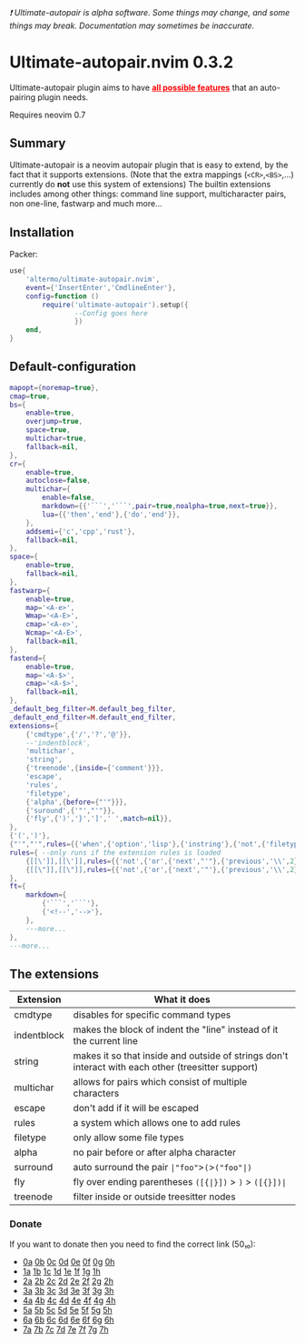 ###### :exclamation: Ultimate-autopair is _alpha_ software. Some things may change, and some things may break. Documentation may sometimes be inaccurate.
# Ultimate-autopair.nvim 0.3.2
Ultimate-autopair plugin aims to have <u style="color: red">**all possible features**</u> that an auto-pairing plugin needs.

Requires neovim 0.7
## Summary
Ultimate-autopair is a neovim autopair plugin that is easy to extend, by the fact that it supports extensions. (Note that the extra mappings (`<CR>`,`<BS>`,...) currently do **not** use this system of extensions) The builtin extensions includes among other things: command line support, multicharacter pairs, non one-line, fastwarp and much more...
## Installation
Packer:
```lua
use{
    'altermo/ultimate-autopair.nvim',
    event={'InsertEnter','CmdlineEnter'},
    config=function ()
        require('ultimate-autopair').setup({
                --Config goes here
                })
    end,
}
```
## Default-configuration
```lua
mapopt={noremap=true},
cmap=true,
bs={
    enable=true,
    overjump=true,
    space=true,
    multichar=true,
    fallback=nil,
},
cr={
    enable=true,
    autoclose=false,
    multichar={
        enable=false,
        markdown={{'```','```',pair=true,noalpha=true,next=true}},
        lua={{'then','end'},{'do','end'}},
    },
    addsemi={'c','cpp','rust'},
    fallback=nil,
},
space={
    enable=true,
    fallback=nil,
},
fastwarp={
    enable=true,
    map='<A-e>',
    Wmap='<A-E>',
    cmap='<A-e>',
    Wcmap='<A-E>',
    fallback=nil,
},
fastend={
    enable=true,
    map='<A-$>',
    cmap='<A-$>',
    fallback=nil,
},
_default_beg_filter=M.default_beg_filter,
_default_end_filter=M.default_end_filter,
extensions={
    {'cmdtype',{'/','?','@'}},
    --'indentblock',
    'multichar',
    'string',
    {'treenode',{inside={'comment'}}},
    'escape',
    'rules',
    'filetype',
    {'alpha',{before={"'"}}},
    {'suround',{'"',"'"}},
    {'fly',{')','}',']',' ',match=nil}},
},
{'(',')'},
{"'","'",rules={{'when',{'option','lisp'},{'instring'},{'not',{'filetype','latex'}}}}},
rules={ --only runs if the extension rules is loaded
    {[[\']],[[\']],rules={{'not',{'or',{'next',"'"},{'previous','\\',2}}}}},
    {[[\"]],[[\"]],rules={{'not',{'or',{'next','"'},{'previous','\\',2}}}}},
},
ft={
    markdown={
        {'```','```'},
        {'<!--','-->'},
    },
    ---more...
},
---more...
```
## The extensions
| Extension     | What it does
| ------------- | -
| cmdtype       | disables for specific command types
| indentblock   | makes the block of indent the "line" instead of it the current line
| string        | makes it so that inside and outside of strings don't interact with each other (treesitter support)
| multichar     | allows for pairs which consist of multiple characters
| escape        | don't add if it will be escaped
| rules         | a system which allows one to add rules
| filetype      | only allow some file types
| alpha         | no pair before or after alpha character
| surround      | auto surround the pair `\|"foo"`>`(`>`("foo"\|)`
| fly           | fly over ending parentheses `([{\|}])` > `)` > `([{}])\|`
| treenode      | filter inside or outside treesitter nodes
### Donate
If you want to donate then you need to find the correct link (50₁₀):
* [0a]() [0b]() [0c]() [0d]() [0e]() [0f]() [0g]() [0h]()
* [1a]() [1b]() [1c]() [1d]() [1e]() [1f]() [1g]() [1h]()
* [2a]() [2b]() [2c]() [2d]() [2e]() [2f]() [2g]() [2h]()
* [3a]() [3b]() [3c]() [3d]() [3e]() [3f]() [3g]() [3h]()
* [4a]() [4b]() [4c]() [4d]() [4e]() [4f]() [4g]() [4h]()
* [5a]() [5b]() [5c]() [5d]() [5e]() [5f]() [5g]() [5h]()
* [6a]() [6b](https://www.buymeacoffee.com/altermo) [6c]() [6d]() [6e]() [6f]() [6g]() [6h]()
* [7a]() [7b]() [7c]() [7d]() [7e]() [7f]() [7g]() [7h]()
